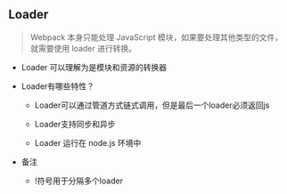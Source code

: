 ## Loader

  > Webpack 本身只能处理 JavaScript 模块，如果要处理其他类型的文件，就需要使用 loader 进行转换。

* Loader 可以理解为是模块和资源的转换器

* Loader有哪些特性？

    - Loader可以通过管道方式链式调用，但是最后一个loader必须返回js

    - Loader支持同步和异步

    - Loader 运行在 node.js 环境中


* 备注

    - !符号用于分隔多个loader
